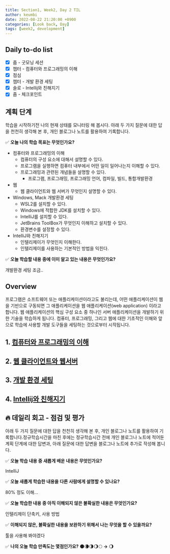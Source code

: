 ```yaml
---
title: Section1, Week2, Day 2 TIL
author: keumbi
date: 2022-08-22 21:20:00 +0900
categories: [Look back, Day]
tags: [week2, development]
---
```


## Daily to-do list

- [x]  줌 - 굿모닝 세션
- [x]  챕터 - 컴퓨터와 프로그래밍의 이해
- [x]  점심
- [x]  챕터 - 개발 환경 세팅
- [x]  솔로 - Intellij와 친해지기
- [x]  줌 - 체크포인트

## 계획 단계
학습을 시작하기전 나의 현재 상태를 모니터링 해 봅시다.
아래 두 가지 질문에 대한 답을 천천히 생각해 본 후, 개인 블로그나 노트를 활용하여 기록합니다.

✅ **오늘 나의 학습 목표는 무엇인가요?**
- 컴퓨터와 프로그래밍의 이해
  - 컴퓨터의 구성 요소에 대해서 설명할 수 있다.
  - 프로그램을 실행하면 컴퓨터 내부에서 어떤 일이 일어나는지 이해할 수 있다.
  - 프로그래밍과 관련된 개념들을 설명할 수 있다.
    - 프로그램, 프로그래밍, 프로그래밍 언어, 컴파일, 빌드, 통합개발환경
- 웹
  - 웹 클라이언트와 웹 서버가 무엇인지 설명할 수 있다.
- Windows, Mack 개발환경 세팅
  - WSL2를 설치할 수 있다.
  - Windows에 적합한 JDK를 설치할 수 있다.
  - IntelliJ를 설치할 수 있다.
  - JetBrains ToolBox가 무엇인지 이해하고 설치할 수 있다.
  - 환경변수를 설정할 수 있다.
- IntelliJ와 친해지기
  - 인텔리제이가 무엇인지 이해한다.
  - 인텔리제이를 사용하는 기본적인 방법을 익힌다.

✅ **오늘 학습할 내용 중에 이미 알고 있는 내용은 무엇인가요?**

개발환경 세팅 조금..


## Overview
프로그램은 소프트웨어 또는 애플리케이션이라고도 불리는데, 어떤 애플리케이션이 웹을 기반으로 구동되면 그 애플리케이션을 웹 애플리케이션(web application)
이라고 합니다.  웹 애플리케이션의 핵심 구성 요소 중 하나인 서버 애플리케이션을 개발하기 위한 기술을 학습하게 됩니다. 컴퓨터, 프로그래밍, 그리고 웹에 대한 기초적인 이해와 앞으로 학습에 사용할 개발 도구들을 세팅하는 것으로부터 시작됩니다.

## 1. [컴퓨터와 프로그래밍의 이해](/posts/understanding-computers-and-programming/#1-컴퓨터와-프로그래밍의-이해)

## 2. [웹 클라이언트와 웹서버](/posts/understanding-computers-and-programming/#2-웹-클라이언트와-웹서버)

## 3. [개발 환경 세팅](/posts/understanding-computers-and-programming/#3-개발-환경-세팅)

## 4. [Intellij와 친해지기](/posts/understanding-computers-and-programming/#4-intellij와-친해지기)

## 🔥 데일리 회고 - 점검 및 평가

  아래 두 가지 질문에 대한 답을 천천히 생각해 본 후, 개인 블로그나 노트를 활용하여 기록합니다.정규학습시간을 마친 후에는 정규학습시간 전에 개인 블로그나 노트에 적어둔 계획 단계에 대한 답변과, 아래 질문에 대한 답변을 블로그나 노트에 추가로 작성해 봅니다.

✅ **오늘 학습 내용 중 새롭게 배운 내용은 무엇인가요?**

IntelliJ

✅ **오늘 새롭게 학습한 내용을 다른 사람에게 설명할 수 있나요?**

80% 정도 이해…

✅ **오늘 학습한 내용 중 아직 이해되지 않은 불확실한 내용은 무엇인가요?**

인텔리제이 단축키, 사용 방법

✅ **이해되지 않은, 불확실한 내용을 보완하기 위해서 나는 무엇을 할 수 있을까요?**

툴을 사용해 봐야겠다

✅ **나의 오늘 학습 만족도는 몇점인가요?** 🌑🌘🌗🌖🌕  **→**  🌖

